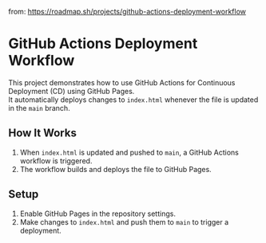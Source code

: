 from: https://roadmap.sh/projects/github-actions-deployment-workflow

# GitHub Actions Deployment Workflow

This project demonstrates how to use GitHub Actions for Continuous Deployment (CD) using GitHub Pages.  
It automatically deploys changes to `index.html` whenever the file is updated in the `main` branch.

## How It Works

1. When `index.html` is updated and pushed to `main`, a GitHub Actions workflow is triggered.
2. The workflow builds and deploys the file to GitHub Pages.

## Setup

1. Enable GitHub Pages in the repository settings.
2. Make changes to `index.html` and push them to `main` to trigger a deployment.


